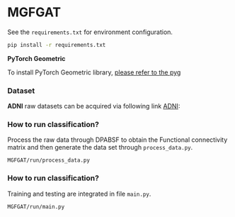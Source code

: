 # MGFGAT

See the `requirements.txt` for environment configuration. 
```bash
pip install -r requirements.txt
```
**PyTorch Geometric**

To install PyTorch Geometric library, [please refer to the pyg](https://pytorch-geometric.readthedocs.io/en/latest/notes/installation.html)

### Dataset 
**ADNI** raw datasets can be acquired via following link [ADNI](https://adni.loni.usc.edu/):

### How to run classification?
Process the raw data through DPABSF to obtain the Functional connectivity matrix and then generate the data set through `process_data.py`.


```
MGFGAT/run/process_data.py
```

### How to run classification?
Training and testing are integrated in file `main.py`.

```
MGFGAT/run/main.py
```
